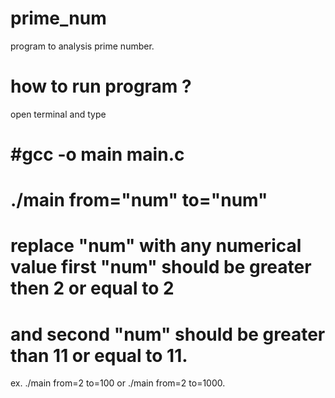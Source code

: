 # prime_num
program to analysis prime number.

# how to run program ?
open terminal and type 
# #gcc -o main main.c
# ./main from="num" to="num"
# replace "num" with any numerical value first "num" should be greater then 2 or equal to 2 
# and second "num" should be greater than 11 or equal to 11.
ex. ./main from=2 to=100 or ./main from=2 to=1000.
